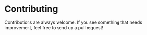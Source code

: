 # Contributing

Contributions are always welcome. If you see something that needs
improvement, feel free to send up a pull request!
